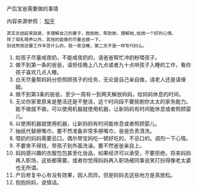 产后宝爸需要做的事情

内容来源参照：
[知乎](https://www.zhihu.com/question/353598475/answer/910897997)

```
其实总结起来就是，多理解自己的妻子，鼓励她，帮助她，理解她,给她一个好的心情。
除了母乳喂养以外，其他的能做的尽量去做一下。
别说熬夜还要工作辛苦什么的，我一夜没睡，第二天不是一样写代码么。
```
  
1. 给孩子尽量戒夜奶，不能戒夜奶的，请爸爸帮忙冲奶粉喂孩子。
2. 做不到第一条的爸爸，请担任晚上八九点或者九十点哄孩子入睡的工作，看你孩子喜欢几点入睡。
3. 白天尽量帮妈妈分担照顾孩子的任务，无论是自己亲自做，请老人还是请保姆。
4. 做不到第3条的爸爸，至少一周有一到两天解放妈妈，给妈妈休息的时间。
5. 无论你家里原来是整洁还是不整洁，这个时间段不要挑剔你太太的家务能力。能不做就不做，可以使用机器就使用机器，让新妈妈有时间能休息或者照顾婴儿。
6. 以使用机器就使用机器，让新妈妈有时间能休息或者照顾婴儿。
7. 抽纸代替擦嘴巾，要不然准备非常多擦嘴巾，爸爸负责清洗。
8. 喂奶的妈妈需要忌口。偶尔带宝妈吃一顿好吃的，不忌口的。调剂一下心情。
9. 不要舍不得钱，带孩子到外面洗澡。要不然爸爸亲自上。
10. 妈妈感兴趣的衣服包包甚至化妆品，如果经济可以承受，不要拒绝。将来妈妈再入职场，这些都需要。或者你觉得妈妈再入职场被同事说笑打扮得像老太婆也无所谓。
11. 产后修复中心有没有效果，因人而异。但是妈妈去这些地方是真放松。
12. 抱抱妈妈，说情话。